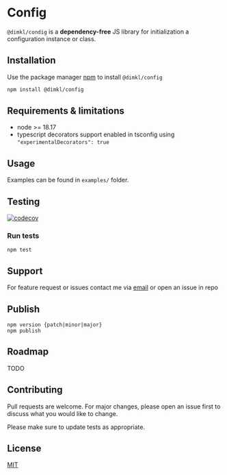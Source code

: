 # Config

`@dimkl/condig` is a **dependency-free** JS library for initialization a configuration instance or class.

## Installation

Use the package manager [npm](https://nodejs.org/en/download/) to install `@dimkl/config`

```bash
npm install @dimkl/config
```

## Requirements & limitations

- node >= 18.17
- typescript decorators support enabled in tsconfig using `"experimentalDecorators": true`

## Usage

Examples can be found in `examples/` folder.

## Testing

[![codecov](https://codecov.io/gh/dimkl/config/branch/main/graph/badge.svg?token=VHYWTFBNHB)](https://codecov.io/gh/dimkl/config)

### Run tests

```
npm test
```

## Support
For feature request or issues contact me via [email](mailto:dimitris.klouvas@gmail.com) or open an issue in repo

## Publish

```
npm version {patch|minor|major}
npm publish
```

## Roadmap

TODO

## Contributing

Pull requests are welcome. For major changes, please open an issue first
to discuss what you would like to change.

Please make sure to update tests as appropriate.

## License

[MIT](https://choosealicense.com/licenses/mit/)
